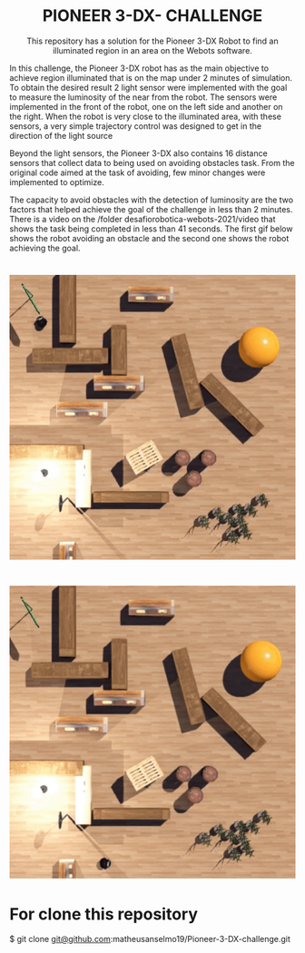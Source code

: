 

<h1 align="center">PIONEER 3-DX- CHALLENGE</h1>

<p align="center"> This repository has a solution for the Pioneer 3-DX Robot to find an illuminated region in an area on the Webots software. </p>


<p align="left">In this challenge, the  Pioneer 3-DX robot has as the main objective to achieve region illuminated that is on the map under 2 minutes of simulation. To obtain the desired result 2 light sensor were implemented with the goal to measure the luminosity of the near from the robot.
The sensors were implemented in the front of the robot, one on the left side and another on the right. When the robot is very close to the illuminated area,  with these sensors, a very simple trajectory control was designed to get in the direction of the light source</p>

<p align="left">Beyond the light sensors, the Pioneer 3-DX also contains 16 distance sensors that collect data to being used on avoiding obstacles task. From the original code aimed at the task of avoiding, few minor changes were implemented to optimize.</p>

<p align="left"> The capacity to avoid obstacles with the detection of luminosity are the two factors that helped achieve the goal of the challenge in less than 2 minutes. There is a video on the /folder desafiorobotica-webots-2021/video that shows the task being completed in less than 41 seconds. The first gif below shows the robot avoiding an obstacle and the second one shows the robot achieving the goal.  </p>

<h1 align="center">
  <img alt="Pioneer on obstacle" title="Pioneer on obstacle" src="./desafiorobotica-webots-2021/video/avoiding.gif" />
</h1>

<h1 align="center">
  <img alt="Pioneer on the goal" title="Pioneer on the goal" src="./desafiorobotica-webots-2021/video/on_goal.gif" />
</h1>


# For clone this repository
$ git clone git@github.com:matheusanselmo19/Pioneer-3-DX-challenge.git


